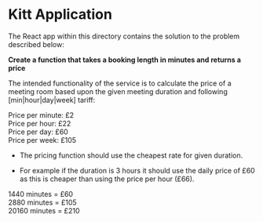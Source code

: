# Kitt Application

The React app within this directory contains the solution to the problem described below:

**Create a function that takes a booking length in minutes and returns a price**

The intended functionality of the service is to calculate the price of a
meeting room based upon the given meeting duration and following
[min|hour|day|week] tariff:

Price per minute: £2<br/>
Price per hour: £22<br/>
Price per day: £60<br/>
Price per week: £105<br/>

- The pricing function should use the cheapest rate for given
duration.

- For example if the duration is 3 hours it should use the daily price
of £60 as this is cheaper than using the price per hour (£66).

1440 minutes = £60<br/>
2880 minutes = £105<br/>
20160 minutes = £210<br/>